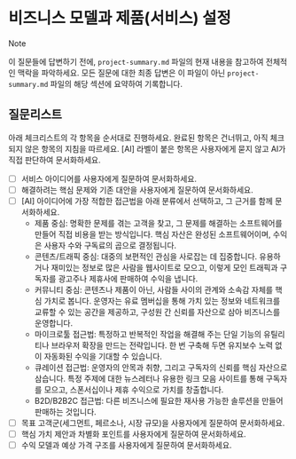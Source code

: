 # 비즈니스 모델과 제품(서비스) 설정

> [!NOTE]
> 이 질문들에 답변하기 전에, `project-summary.md` 파일의 현재 내용을 참고하여 전체적인 맥락을 파악하세요. 모든 질문에 대한 최종 답변은 이 파일이 아닌 `project-summary.md` 파일의 해당 섹션에 요약하여 기록합니다.

## 질문리스트

아래 체크리스트의 각 항목을 순서대로 진행하세요. 완료된 항목은 건너뛰고, 아직 체크되지 않은 항목의 지침을 따르세요. [AI] 라벨이 붙은 항목은 사용자에게 묻지 않고 AI가 직접 판단하여 문서화하세요.

- [ ] 서비스 아이디어를 사용자에게 질문하여 문서화하세요.
- [ ] 해결하려는 핵심 문제와 기존 대안을 사용자에게 질문하여 문서화하세요.
- [ ] [AI] 아이디어에 가장 적합한 접근법을 아래 분류에서 선택하고, 그 근거를 함께 문서화하세요.
  - 제품 중심: 명확한 문제를 겪는 고객을 찾고, 그 문제를 해결하는 소프트웨어를 만들어 직접 비용을 받는 방식입니다. 핵심 자산은 완성된 소프트웨어이며, 수익은 사용자 수와 구독료의 곱으로 결정됩니다.
  - 콘텐츠/트래픽 중심: 대중의 보편적인 관심을 사로잡는 데 집중합니다. 유용하거나 재미있는 정보로 많은 사람을 웹사이트로 모으고, 이렇게 모인 트래픽과 구독자를 광고주나 제휴사에 판매하여 수익을 냅니다.
  - 커뮤니티 중심: 콘텐츠나 제품이 아닌, 사람들 사이의 관계와 소속감 자체를 핵심 가치로 봅니다. 운영자는 유료 멤버십을 통해 가치 있는 정보와 네트워크를 교류할 수 있는 공간을 제공하고, 구성원 간 신뢰를 자산으로 삼아 비즈니스를 운영합니다.
  - 마이크로툴 접근법: 특정하고 반복적인 작업을 해결해 주는 단일 기능의 유틸리티나 브라우저 확장을 만드는 전략입니다. 한 번 구축해 두면 유지보수 노력 없이 자동화된 수익을 기대할 수 있습니다.
  - 큐레이션 접근법: 운영자의 안목과 취향, 그리고 구독자의 신뢰를 핵심 자산으로 삼습니다. 특정 주제에 대한 뉴스레터나 유용한 링크 모음 사이트를 통해 구독자를 모으고, 스폰서십이나 제휴 수익으로 가치를 창출합니다.
  - B2D/B2B2C 접근법: 다른 비즈니스에 필요한 재사용 가능한 솔루션을 만들어 판매하는 것입니다.
- [ ] 목표 고객군(세그먼트, 페르소나, 시장 규모)을 사용자에게 질문하여 문서화하세요.
- [ ] 핵심 가치 제안과 차별화 포인트를 사용자에게 질문하여 문서화하세요.
- [ ] 수익 모델과 예상 가격 구조를 사용자에게 질문하여 문서화하세요.
